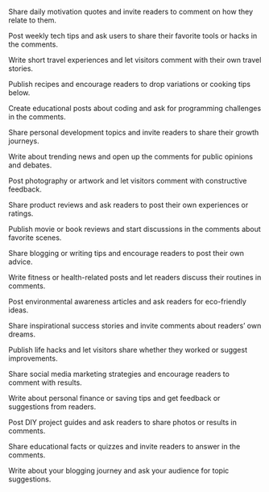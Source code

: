 Share daily motivation quotes and invite readers to comment on how they relate to them.

Post weekly tech tips and ask users to share their favorite tools or hacks in the comments.

Write short travel experiences and let visitors comment with their own travel stories.

Publish recipes and encourage readers to drop variations or cooking tips below.

Create educational posts about coding and ask for programming challenges in the comments.

Share personal development topics and invite readers to share their growth journeys.

Write about trending news and open up the comments for public opinions and debates.

Post photography or artwork and let visitors comment with constructive feedback.

Share product reviews and ask readers to post their own experiences or ratings.

Publish movie or book reviews and start discussions in the comments about favorite scenes.

Share blogging or writing tips and encourage readers to post their own advice.

Write fitness or health-related posts and let readers discuss their routines in comments.

Post environmental awareness articles and ask readers for eco-friendly ideas.

Share inspirational success stories and invite comments about readers’ own dreams.

Publish life hacks and let visitors share whether they worked or suggest improvements.

Share social media marketing strategies and encourage readers to comment with results.

Write about personal finance or saving tips and get feedback or suggestions from readers.

Post DIY project guides and ask readers to share photos or results in comments.

Share educational facts or quizzes and invite readers to answer in the comments.

Write about your blogging journey and ask your audience for topic suggestions.
